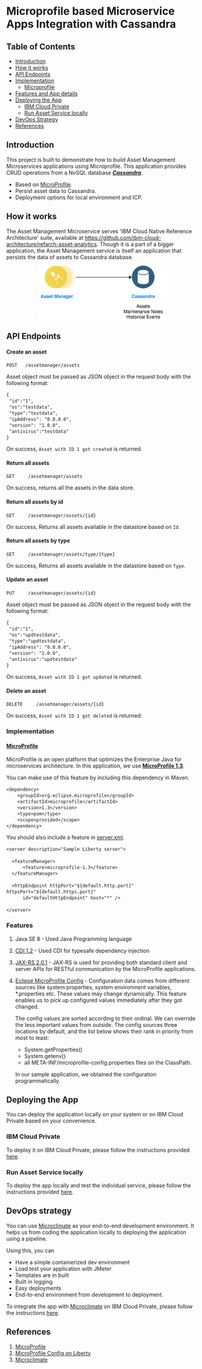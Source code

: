# Microprofile based Microservice Apps Integration with Cassandra

## Table of Contents

* [Introduction](#introduction)
* [How it works](#how-it-works)
* [API Endpoints](#api-endpoints)
* [Implementation](#implementation)
    * [Microprofile](#microprofile)
* [Features and App details](#features)
* [Deploying the App](#deploying-the-app)
    + [IBM Cloud Private](#ibm-cloud-private)
    + [Run Asset Service locally](#run-asset-service-locally)
* [DevOps Strategy](#devops-strategy)
* [References](#references)

## Introduction

This project is built to demonstrate how to build Asset Management Microservices applications using Microprofile. 
This application provides CRUD operations from a NoSQL database [***Cassandra***](http://cassandra.apache.org/).

- Based on [MicroProfile](https://microprofile.io/).
- Persist asset data to Cassandra.
- Deployment options for local environment and ICP.

## How it works

The Asset Management Microservice serves 'IBM Cloud Native Reference Architecture' suite, available at
https://github.com/ibm-cloud-architecture/refarch-asset-analytics. Though it is a part of a bigger application, 
the Asset Management service is itself an application that persists the data of assets to Cassandra database.

<p align="center">
    <img src="images/assetmgr.png">
</p>

## API Endpoints

#### Create an asset

```
POST   /assetmanager/assets
``` 
Asset object must be passed as JSON object in the request body with the following format:

```
{
 "id":"1", 
 "os":"testdata",
 "type":"testdata",
 "ipAddress": "0.0.0.0",
 "version": "1.0.0",
 "antivirus":"testdata"
}
```

On success, `Asset with ID 1 got created` is returned.

#### Return all assets 

```
GET     /assetmanager/assets
```
On success, returns all the assets in the data store.

#### Return all assets by id

```
GET     /assetmanager/assets/{id}
```

On success, Returns all assets available in the datastore based on `Id`.

#### Return all assets by type

```
GET     /assetmanager/assets/type/{type}
```

On success, Returns all assets available in the datastore based on `Type`.

#### Update an asset

```
PUT     /assetmanager/assets/{id}
```

Asset object must be passed as JSON object in the request body with the following format:

```
{
 "id":"1", 
 "os":"updtestdata",
 "type":"updtestdata",
 "ipAddress": "0.0.0.0",
 "version": "1.0.0",
 "antivirus":"updtestdata"
}
```

On success, `Asset with ID 1 got updated` is returned.

#### Delete an asset

```
DELETE     /assetmanager/assets/{id}
```

On success, `Asset with ID 1 got deleted` is returned.

### Implementation

#### [MicroProfile](https://microprofile.io/)

MicroProfile is an open platform that optimizes the Enterprise Java for microservices architecture. In this application, 
we use [**MicroProfile 1.3**](https://github.com/eclipse/microprofile-bom).

You can make use of this feature by including this dependency in Maven.

```
<dependency>
    <groupId>org.eclipse.microprofile</groupId>
    <artifactId>microprofile</artifactId>
    <version>1.3</version>
    <type>pom</type>
    <scope>provided</scope>
</dependency>
```

You should also include a feature in [server.xml](https://github.com/ibm-cloud-architecture/refarch-cloudnative-micro-orders/blob/microprofile/src/main/liberty/config/server.xml).

```
<server description="Sample Liberty server">

  <featureManager>
      <feature>microprofile-1.3</feature>
  </featureManager>

  <httpEndpoint httpPort="${default.http.port}" httpsPort="${default.https.port}"
      id="defaultHttpEndpoint" host="*" />

</server>
```

### Features

1. Java SE 8 - Used Java Programming language

2. [CDI 1.2](https://jcp.org/en/jsr/detail?id=346) - Used CDI for typesafe dependency injection

3. [JAX-RS 2.0.1](https://jcp.org/en/jsr/detail?id=339) - 
JAX-RS is used for providing both standard client and server APIs for RESTful communication by the MicroProfile applications.

4. [Eclipse MicroProfile Config](https://github.com/eclipse/microprofile-config) - 
Configuration data comes from different sources like system properties, 
system environment variables, *.properties etc. These values may change dynamically. 
This feature enables us to pick up configured values immediately after they got changed.

    The config values are sorted according to their ordinal. We can override the less important values from outside. 
    The config sources three locations by default, and the list below shows their rank in priority from most to least:

    - System.getProperties()
    - System.getenv()
    - all META-INF/microprofile-config.properties files on the ClassPath.

    In our sample application, we obtained the configuration programmatically.

## Deploying the App

You can deploy the application locally on your system or on IBM Cloud Private based on your convenience.

### IBM Cloud Private

To deploy it on IBM Cloud Private, please follow the instructions provided 
[here](https://github.com/ibm-cloud-architecture/refarch-asset-manager-microservice/blob/microprofile/docs/icp.md).

### Run Asset Service locally

To deploy the app locally and test the individual service, please follow the instructions provided 
[here](https://github.com/ibm-cloud-architecture/refarch-asset-manager-microservice/blob/microprofile/docs/local.md).

## DevOps strategy

You can use [Microclimate](https://microclimate-dev2ops.github.io/) as your end-to-end development environment. It helps us from coding the application locally to deploying the application using a pipeline. 

Using this, you can

- Have a simple containerized dev environment
- Load test your application with JMeter
- Templates are in built
- Built in logging
- Easy deployments
- End-to-end environment from development to deployment.

To integrate the app with [Microclimate](https://microclimate-dev2ops.github.io/) on IBM Cloud Private, please follow the instructions [here](https://github.com/ibm-cloud-architecture/refarch-asset-manager-microservice/blob/microprofile/docs/microclimate.md).

## References

1. [MicroProfile](https://microprofile.io/)
2. [MicroProfile Config on Liberty](https://www.ibm.com/support/knowledgecenter/en/SSAW57_liberty/com.ibm.websphere.wlp.nd.multiplatform.doc/ae/twlp_microprofile_appconfig.html)
3. [Microclimate](https://microclimate-dev2ops.github.io/)
